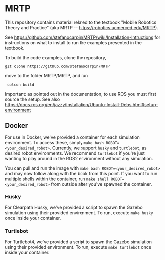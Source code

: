 # MRTP
This repository contains material related to the textbook "Mobile Robotics Theory and Practice" (aka MRTP -- https://robotics.ucmerced.edu/MRTP).

See https://github.com/stefanocarpin/MRTP/wiki/Installation-Intructions for instructions on what to install to run the examples presented in the textbook.

To build the code examples, clone the repository, 

    git clone https://github.com/stefanocarpin/MRTP

move to the folder MRTP/MRTP, and run

     colcon build
     
Important: as pointed out in the documentation, to use ROS you must first source the setup. See also https://docs.ros.org/en/jazzy/Installation/Ubuntu-Install-Debs.html#setup-environment

## Docker
For use in Docker, we've provided a container for each simulation environment. 
To access these, simply `make bash ROBOT=<your_desired_robot>`.
Currently, we support `husky` and `turtlebot`, as desired robot environments.
We recommend `turtlebot` if you're just wanting to play around in the ROS2 environment without any simulation.

You can pull and run the image with `make bash ROBOT=<your_desired_robot>` and may now follow along with the book from this point.
If you want to run multiple shells within the container, run `make shell ROBOT=<your_desired_robot>` from outside after you've spawned the container.

### Husky
For Clearpath Husky, we've provided a script to spawn the Gazebo simulation using their provided environment.
To run, execute `make husky` once inside your container.

### Turtlebot
For Turtlebot4, we've provided a script to spawn the Gazebo simulation using their provided environment.
To run, execute `make turtlebot` once inside your container.
